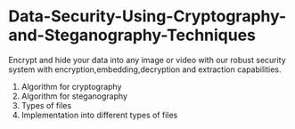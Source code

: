 # Data-Security-Using-Cryptography-and-Steganography-Techniques

Encrypt and hide your data into any image or video with our robust security system with encryption,embedding,decryption and extraction capabilities. 

1. Algorithm for cryptography
2. Algorithm for steganography
3. Types of files
4. Implementation into different types of files
